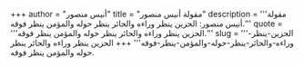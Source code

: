 +++
author = "أنيس منصور"
title = "مقولة أنيس منصور"
description = '''مقولة أنيس منصور: الحزين ينظر وراءه والحائر ينظر حوله والمؤمن ينظر فوقه.'''
quote = '''الحزين ينظر وراءه والحائر ينظر حوله والمؤمن ينظر فوقه.'''
slug = '''الحزين-ينظر-وراءه-والحائر-ينظر-حوله-والمؤمن-ينظر-فوقه'''
+++
الحزين ينظر وراءه والحائر ينظر حوله والمؤمن ينظر فوقه.

